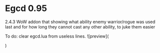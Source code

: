 # Egcd 0.95
2.4.3 WoW addon that showing what ability enemy warrior/rogue was used last and for how long they cannot cast any other ability, to juke them easier



To do: clear egcd.lua from useless lines.
![preview](<blockquote class="imgur-embed-pub" lang="en" data-id="5Dklh9x" data-context="false" ><a href="//imgur.com/5Dklh9x"></a></blockquote><script async src="//s.imgur.com/min/embed.js" charset="utf-8"></script>)
